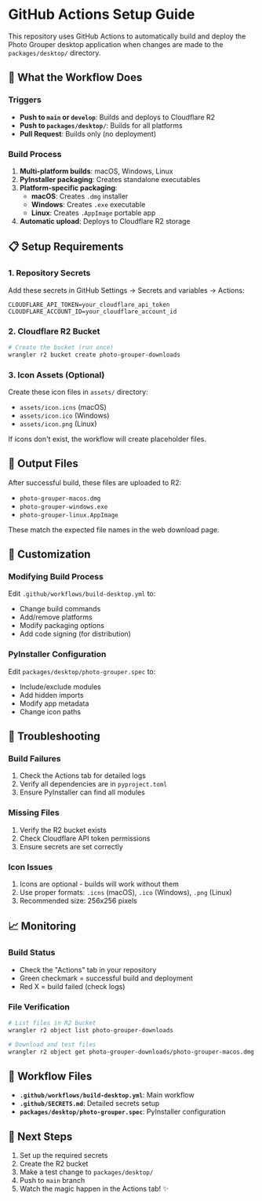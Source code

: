 # GitHub Actions Setup Guide

This repository uses GitHub Actions to automatically build and deploy the Photo Grouper desktop application when changes are made to the `packages/desktop/` directory.

## 🚀 What the Workflow Does

### Triggers

- **Push to `main` or `develop`**: Builds and deploys to Cloudflare R2
- **Push to `packages/desktop/`**: Builds for all platforms
- **Pull Request**: Builds only (no deployment)

### Build Process

1. **Multi-platform builds**: macOS, Windows, Linux
2. **PyInstaller packaging**: Creates standalone executables
3. **Platform-specific packaging**:
   - **macOS**: Creates `.dmg` installer
   - **Windows**: Creates `.exe` executable
   - **Linux**: Creates `.AppImage` portable app
4. **Automatic upload**: Deploys to Cloudflare R2 storage

## 📋 Setup Requirements

### 1. Repository Secrets

Add these secrets in GitHub Settings → Secrets and variables → Actions:

```
CLOUDFLARE_API_TOKEN=your_cloudflare_api_token
CLOUDFLARE_ACCOUNT_ID=your_cloudflare_account_id
```

### 2. Cloudflare R2 Bucket

```bash
# Create the bucket (run once)
wrangler r2 bucket create photo-grouper-downloads
```

### 3. Icon Assets (Optional)

Create these icon files in `assets/` directory:

- `assets/icon.icns` (macOS)
- `assets/icon.ico` (Windows)
- `assets/icon.png` (Linux)

If icons don't exist, the workflow will create placeholder files.

## 📁 Output Files

After successful build, these files are uploaded to R2:

- `photo-grouper-macos.dmg`
- `photo-grouper-windows.exe`
- `photo-grouper-linux.AppImage`

These match the expected file names in the web download page.

## 🔧 Customization

### Modifying Build Process

Edit `.github/workflows/build-desktop.yml` to:

- Change build commands
- Add/remove platforms
- Modify packaging options
- Add code signing (for distribution)

### PyInstaller Configuration

Edit `packages/desktop/photo-grouper.spec` to:

- Include/exclude modules
- Add hidden imports
- Modify app metadata
- Change icon paths

## 🐛 Troubleshooting

### Build Failures

1. Check the Actions tab for detailed logs
2. Verify all dependencies are in `pyproject.toml`
3. Ensure PyInstaller can find all modules

### Missing Files

1. Verify the R2 bucket exists
2. Check Cloudflare API token permissions
3. Ensure secrets are set correctly

### Icon Issues

1. Icons are optional - builds will work without them
2. Use proper formats: `.icns` (macOS), `.ico` (Windows), `.png` (Linux)
3. Recommended size: 256x256 pixels

## 📈 Monitoring

### Build Status

- Check the "Actions" tab in your repository
- Green checkmark = successful build and deployment
- Red X = build failed (check logs)

### File Verification

```bash
# List files in R2 bucket
wrangler r2 object list photo-grouper-downloads

# Download and test files
wrangler r2 object get photo-grouper-downloads/photo-grouper-macos.dmg --file test.dmg
```

## 🔄 Workflow Files

- **`.github/workflows/build-desktop.yml`**: Main workflow
- **`.github/SECRETS.md`**: Detailed secrets setup
- **`packages/desktop/photo-grouper.spec`**: PyInstaller configuration

## 🚀 Next Steps

1. Set up the required secrets
2. Create the R2 bucket
3. Make a test change to `packages/desktop/`
4. Push to `main` branch
5. Watch the magic happen in the Actions tab! ✨
